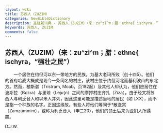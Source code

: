 ```yaml
---
layout: wiki
title: 苏西人（ZUZIM）
categories: NewBibleDictionary
description: 圣经新词典 - 苏西人（ZUZIM）（来：zu^zi^m；腊：ethne{ ischyra，“强壮之民”）
keywords: 苏西人, ZUZIM
comments: false
---
```


## 苏西人（ZUZIM）（来：zu^zi^m；腊：ethne{ ischyra，“强壮之民”）

　　一个居住在约但河以东一带地方的民族，为基大老玛所败（创十四5）。他们的首府哈麦大概就是现今一条同名的村庄，该村庄位于约但河北面基利波山的东北方。然而，植斯湛（Tristram, Moab，页182起）及其他人却认为，他们应居住在波斯拉（Bozra）与里琼（Leju{n）之间的摩押村庄齐扎（Ziza）。由于经文将苏西人与利乏音人和以米人并列，因此这里可能是描述当地的居民（如 LXX），而不是指一个种族的名字。正因这缘故，有些人将他们等同于*散送冥（Zamzummim），或称为利乏音人（申二20），他们的领土后来为亚扪人所蹂躝。

D.J.W.








